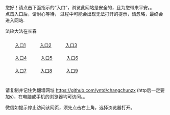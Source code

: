 您好！请点击下面指示的“入口”，浏览此网站是安全的，且为您带来平安。。 <br/>
点击入口后，请耐心等待， 过程中可能会出现无法打开的提示，请忽略，最终会进入网站. </br>

法轮大法在长春<br/>
<div style="padding:10px"><a style="margin:20px" target="_blank" href="https://d30opha2t0lkhz.cloudfront.net/2Qpsp?tujtq" id="ccLink1" rel="nofollow">入口1</a> <a target="_blank" style="margin:20px" href="https://d1689h4rvp2wgt.cloudfront.net/2Qpsp?plruzs" id="ccLink2" rel="nofollow">入口2</a> <a style="margin:20px" target="_blank" href="https://d2g2ru8e0s3pbz.cloudfront.net/2Qpsp?sdgpjbn" id="ccLink3" rel="nofollow">入口3</a></div>

<div style="padding:10px" ><a style="margin:20px" target="_blank" href="https://d30opha2t0lkhz.cloudfront.net/2Qpsp?tujtq" id="ccLink4" rel="nofollow">入口4</a> <a style="margin:20px" href="https://d1689h4rvp2wgt.cloudfront.net/2Qpsp?plruzs" target="_blank" id="ccLink5" rel="nofollow">入口5</a> <a style="margin:20px" href="https://d2g2ru8e0s3pbz.cloudfront.net/2Qpsp?sdgpjbn" target="_blank" id="ccLink6" rel="nofollow">入口6</a></div>

<div style="padding:10px"><a style="margin:20px" target="_blank" href="https://d30opha2t0lkhz.cloudfront.net/2Qpsp?tujtq" id="ccLink7" rel="nofollow">入口7</a> <a style="margin:20px" href="https://d1689h4rvp2wgt.cloudfront.net/2Qpsp?plruzs" target="_blank" id="ccLink8" rel="nofollow">入口8</a> <a style="margin:20px" target="_blank" href="https://d2g2ru8e0s3pbz.cloudfront.net/2Qpsp?sdgpjbn" id="ccLink9" rel="nofollow">入口9</a></div>

<br/>



请复制并记住免翻墙网址 https://github.com/yntd/changchunzx (http后一定要加s)，在电脑或手机的浏览器均可访问。。<br/>

微信如提示停止访问该网页，须先点击右上角，选择浏览器打开。
